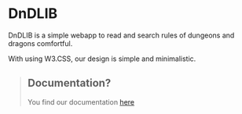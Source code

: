 # DnDLIB

DnDLIB is a simple webapp to read and search rules of dungeons and dragons comfortful. 

With using W3.CSS, our design is simple and minimalistic.

> ## Documentation?
> You find our documentation [here](https://github.com/DoctorFuchs/DnDLIB/tree/master/docs)

